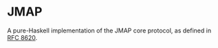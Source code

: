 # JMAP

A pure-Haskell implementation of the JMAP core protocol, as defined in
[RFC 8620](https://www.rfc-editor.org/rfc/rfc8620.html).

